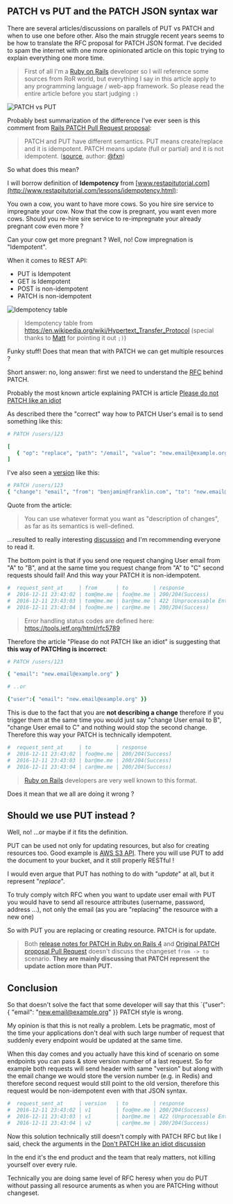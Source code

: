 ## PATCH vs PUT and the PATCH JSON syntax war

There are several articles/discussions on parallels of PUT vs PATCH and
when to use one before other.
Also the main struggle recent years seems to be how to translate the RFC proposal
for PATCH JSON format.
I've decided to spam the internet with one more opinionated article on this topic
trying to explain everything one more time.


> First of all I'm a [Ruby on Rails](http://rubyonrails.org/) developer so I will reference some
> sources from RoR world, but everything I say in this article apply to any programming language / web-app
> framework. So please read the entire article before you start judging `:)`


![PATCH vs PUT](https://raw.githubusercontent.com/equivalent/scrapbook2/master/assets/images/2016/put-or-patch.jpg)

Probably best summarization of the difference I've ever seen is this comment
from [Rails PATCH Pull Request proposal](https://github.com/rails/rails/pull/505):

> PATCH and PUT have different semantics. PUT means create/replace and it is idempotent.
> PATCH means update (full or partial) and it is not idempotent. ([source](https://github.com/rails/rails/pull/505#issuecomment-3225622), author: [@fxn](https://github.com/fxn))

So what does this mean?

I will borrow definition of **Idempotency** from [www.restapitutorial.com](http://www.restapitutorial.com/lessons/idempotency.html):

You own a cow, you want to have more cows. So you hire sire service to impregnate your cow.
Now that the cow is pregnant, you want even more cows. Should you re-hire sire service to re-impregnate your
already pregnant cow even more ?

Can your cow get more pregnant ? Well, no! Cow impregnation is "Idempotent".

When it comes to REST API:

* PUT is Idempotent
* GET is Idempotent
* POST is non-idempotent
* PATCH is non-idempotent

![Idempotency table](https://raw.githubusercontent.com/equivalent/scrapbook2/master/assets/images/2016/put-patch-idempotance-table.png) 

> Idempotency table from https://en.wikipedia.org/wiki/Hypertext_Transfer_Protocol  (special thanks to [Matt](https://github.com/orgs/Pobble/people/MatthijsHovelynck) for pointing it out `;)`)

Funky stuff! Does that mean that with PATCH we can get multiple
resources ?

Short answer: no, long answer: first we need to understand
the [RFC](https://tools.ietf.org/html/rfc5789) behind PATCH.

Probably the most known article explaining PATCH is article
[Please do not PATCH like an idiot](http://williamdurand.fr/2014/02/14/please-do-not-patch-like-an-idiot/)

As described there the "correct" way how to PATCH User's email is to send something like this:

```ruby
# PATCH /users/123

[
   { "op": "replace", "path": "/email", "value": "new.email@example.org" }
]
```


I've also seen a [version](http://softwareengineering.stackexchange.com/questions/260818/why-patch-method-is-not-idempotent) like this:

```ruby
# PATCH /users/123
{ "change": "email", "from": "benjamin@franklin.com", "to": "new.email@example.org" }
```

Quote from the article:

> You can use whatever format you want as "description of changes", as
> far as its semantics is well-defined.

...resulted to really interesting
[discussion](http://williamdurand.fr/2014/02/14/please-do-not-patch-like-an-idiot/#disqus_thread) and I'm recommending
everyone to read it.

The bottom point is that if you send one request changing User email from "A"
to "B", and at the same time you request change from "A" to "C" second
requests should fail! And this way your PATCH it is non-idempotent.

```ruby
#  request_sent_at     | from      | to        | response
#  2016-12-11 23:43:02 | tom@me.me | foo@me.me | 200/204(Success)
#  2016-12-11 23:43:03 | tom@me.me | bar@me.me | 422 (Unprocessable Entity)
#  2016-12-11 23:43:04 | foo@me.me | car@me.me | 200/204(Success)
```

> Error handling status codes are defined here: https://tools.ietf.org/html/rfc5789

Therefore the article "Please do not PATCH like an idiot" is suggesting that **this way of PATCHing is incorrect**:

```ruby
# PATCH /users/123

{ "email": "new.email@example.org" }

# ..or

{"user":{ "email": "new.email@example.org" }}
```

This is due to the fact that you are **not describing a change**
therefore if you trigger them at the same time you would just say
"change User email to B", "change User email to C" and nothing would stop the second change.
Therefore this way your PATCH is technically idempotent.

```ruby
#  request_sent_at     | to        | response
#  2016-12-11 23:43:02 | foo@me.me | 200/204(Success)
#  2016-12-11 23:43:03 | bar@me.me | 200/204(Success)
#  2016-12-11 23:43:04 | car@me.me | 200/204(Success)
```

> [Ruby on Rails](http://rubyonrails.org/) developers are very well known to this format.

Does it mean that we all are doing it wrong ?

## Should we use PUT instead ?

Well, no! ...or maybe if it fits the definition.

PUT can be used not only for updating resources, but also for creating resources
too. Good example is [AWS S3 API](http://docs.aws.amazon.com/AmazonS3/latest/API/RESTObjectPUT.html).
There you will use PUT to add the document to your bucket, and it still
properly RESTful !

I would even argue that PUT has nothing to do with
"*update*" at all, but it represent "*replace*".

To truly comply witch RFC when you want to update user email with
PUT you would have to send all resource attributes (username, password,
address ...), not only the email (as you are "replacing" the resource with a new one)

So with PUT you are replacing or creating resource.
PATCH is for update.

> Both [release notes for PATCH in Ruby on Rails 4](http://weblog.rubyonrails.org/2012/2/26/edge-rails-patch-is-the-new-primary-http-method-for-updates/)
> and [Original PATCH proposal Pull Request](https://github.com/rails/rails/pull/505)
> doesn't discuss the changeset `from -> to` scenario. **They are mainly discussing that PATCH
> represent the update action more than PUT.**

## Conclusion

So that doesn't solve the fact that some developer will say that this
`{"user":{ "email": "new.email@example.org" }} PATCH style is wrong.

My opinion is that this is not really a problem. Lets be pragmatic, most of the time your
applications don't deal with such large number of request that suddenly
every endpoint would be updated at the same time.

When this day comes and you actually have
this kind of scenario on some endpoints you can pass & store version number
of a last request. So for example both requests will send header with same
"version" but along with the email change we would store the
version number (e.g. in Redis) and
therefore second request would still point to the old version,
therefore this request would be non-idempotent even with that JSON syntax.

```ruby
#  request_sent_at     | version   | to        | response
#  2016-12-11 23:43:02 | v1        | foo@me.me | 200/204(Success)
#  2016-12-11 23:43:03 | v1        | bar@me.me | 422 (Unprocessable Entity)
#  2016-12-11 23:43:04 | v2        | car@me.me | 200/204(Success)
```

Now this solution technically still
doesn't comply with PATCH RFC but like I said, check the arguments in
the [Don't PATCH like an idiot discussion](http://williamdurand.fr/2014/02/14/please-do-not-patch-like-an-idiot/#disqus_thread)

In the end it's the end product and the team that realy matters,
not killing yourself over every rule.

Technically you are doing same level of RFC heresy when you do PUT
without passing all resource aruments as when you are PATCHing without changeset.
